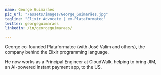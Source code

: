 ```yaml
---
name: George Guimarães
pic_url: "/assets/images/George_Guimarães.jpg"
tagline: "Elixir Advocate | ex-Plataformatec"
twitter: georgeguimaraes
linkedin: /in/georgeguimaraes/

---
```

George co-founded Plataformatec (with José Valim and others), the company behind the Elixir programming language.

He now works as a Principal Engineer at CloudWalk, helping to bring JIM, an AI-powered instant payment app, to the US.
